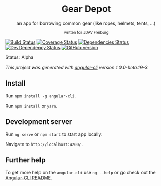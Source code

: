 <div align="center"><h1>Gear Depot</h1></div>
<p align="center">an app for borrowing common gear (like ropes, helmets, tents, ...)</p>
<p align="center"><small>written for JDAV Freiburg</small></p>

[![Build Status](https://travis-ci.org/jdav-freiburg/gear-deposit.svg?branch=master)](https://travis-ci.org/jdav-freiburg/gear-deposit?branch=master)
[![Coverage Status](https://coveralls.io/repos/github/jdav-freiburg/gear-deposit/badge.svg?branch=master)](https://coveralls.io/github/jdav-freiburg/gear-deposit?branch=master)
[![Dependencies Status](https://david-dm.org/jdav-freiburg/gear-deposit.svg)](https://david-dm.org/jdav-freiburg/gear-deposit)
[![DevDependency Status](https://david-dm.org/jdav-freiburg/gear-deposit/dev-status.svg)](https://david-dm.org/jdav-freiburg/gear-deposit?type=dev)
[![GitHub version](https://badge.fury.io/gh/jdav-freiburg%2Fgear-deposit.svg)](https://badge.fury.io/gh/jdav-freiburg%2Fgear-deposit)

Status: Alpha

*This project was generated with [angular-cli](https://github.com/angular/angular-cli) version 1.0.0-beta.19-3.*

## Install
Run `npm install -g angular-cli`.

Run `npm install` or `yarn`.

## Development server
Run `ng serve` or `npm start` to start app locally.

Navigate to `http://localhost:4200/`.

## Further help
To get more help on the `angular-cli` use `ng --help` or go check out the [Angular-CLI README](https://github.com/angular/angular-cli/blob/master/README.md).
